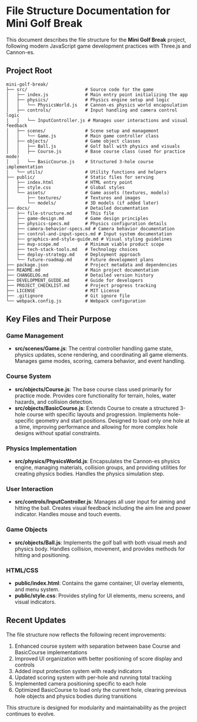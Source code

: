 # File Structure Documentation for Mini Golf Break

This document describes the file structure for the **Mini Golf Break** project, following modern JavaScript game development practices with Three.js and Cannon-es.

## Project Root

```
mini-golf-break/
├── src/                      # Source code for the game
│   ├── index.js              # Main entry point initializing the app
│   ├── physics/              # Physics engine setup and logic
│   │   └── PhysicsWorld.js   # Cannon-es physics world encapsulation
│   ├── controls/             # Input handling and camera control logic
│   │   └── InputController.js # Manages user interactions and visual feedback
│   ├── scenes/               # Scene setup and management
│   │   └── Game.js           # Main game controller class
│   ├── objects/              # Game object classes
│   │   ├── Ball.js           # Golf ball with physics and visuals
│   │   ├── Course.js         # Base course class (used for practice mode)  
│   │   └── BasicCourse.js    # Structured 3-hole course implementation
│   └── utils/                # Utility functions and helpers
├── public/                   # Static files for serving
│   ├── index.html            # HTML entry point
│   ├── style.css             # Global styles
│   └── assets/               # Game assets (textures, models)
│       ├── textures/         # Textures and images
│       └── models/           # 3D models (if added later)
├── docs/                     # Detailed documentation
│   ├── file-structure.md     # This file
│   ├── game-design.md        # Game design principles
│   ├── physics-specs.md      # Physics configuration details
│   ├── camera-behavior-specs.md # Camera behavior documentation
│   ├── control-and-input-specs.md # Input system documentation
│   ├── graphics-and-style-guide.md # Visual styling guidelines
│   ├── mvp-scope.md          # Minimum viable product scope
│   ├── tech-stack-tools.md   # Technology choices
│   ├── deploy-strategy.md    # Deployment approach
│   └── future-roadmap.md     # Future development plans
├── package.json              # Project metadata and dependencies
├── README.md                 # Main project documentation
├── CHANGELOG.md              # Detailed version history
├── DEVELOPMENT_GUIDE.md      # Guide for developers
├── PROJECT_CHECKLIST.md      # Project progress tracking
├── LICENSE                   # MIT License
├── .gitignore                # Git ignore file
└── webpack.config.js         # Webpack configuration
```

## Key Files and Their Purpose

### Game Management

- **src/scenes/Game.js**: The central controller handling game state, physics updates, scene rendering, and coordinating all game elements. Manages game modes, scoring, camera behavior, and event handling.

### Course System

- **src/objects/Course.js**: The base course class used primarily for practice mode. Provides core functionality for terrain, holes, water hazards, and collision detection.
- **src/objects/BasicCourse.js**: Extends Course to create a structured 3-hole course with specific layouts and progression. Implements hole-specific geometry and start positions. Designed to load only one hole at a time, improving performance and allowing for more complex hole designs without spatial constraints.

### Physics Implementation

- **src/physics/PhysicsWorld.js**: Encapsulates the Cannon-es physics engine, managing materials, collision groups, and providing utilities for creating physics bodies. Handles the physics simulation step.

### User Interaction

- **src/controls/InputController.js**: Manages all user input for aiming and hitting the ball. Creates visual feedback including the aim line and power indicator. Handles mouse and touch events.

### Game Objects

- **src/objects/Ball.js**: Implements the golf ball with both visual mesh and physics body. Handles collision, movement, and provides methods for hitting and positioning.

### HTML/CSS

- **public/index.html**: Contains the game container, UI overlay elements, and menu system.
- **public/style.css**: Provides styling for UI elements, menu screens, and visual indicators.

## Recent Updates

The file structure now reflects the following recent improvements:

1. Enhanced course system with separation between base Course and BasicCourse implementations
2. Improved UI organization with better positioning of score display and controls
3. Added input protection system with ready indicators
4. Updated scoring system with per-hole and running total tracking
5. Implemented camera positioning specific to each hole
6. Optimized BasicCourse to load only the current hole, clearing previous hole objects and physics bodies during transitions

This structure is designed for modularity and maintainability as the project continues to evolve.
